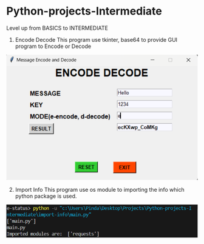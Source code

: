 # Python-projects-Intermediate
Level up from BASICS to INTERMEDIATE

1. Encode Decode
This program use tkinter, base64 to provide GUI program to Encode or Decode 

![alt text](image.png)


2. Import Info
This program use os module to importing the info which python package is used.

![alt text](image-1.png)
